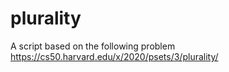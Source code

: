 # plurality
A script based on the following problem https://cs50.harvard.edu/x/2020/psets/3/plurality/
